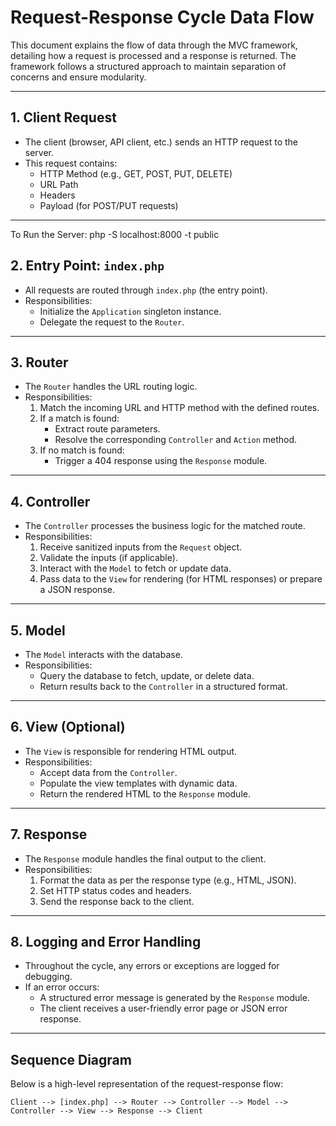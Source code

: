 # Request-Response Cycle Data Flow

This document explains the flow of data through the MVC framework, detailing how a request is processed and a response is returned. The framework follows a structured approach to maintain separation of concerns and ensure modularity.

---

## **1. Client Request**
- The client (browser, API client, etc.) sends an HTTP request to the server.
- This request contains:
  - HTTP Method (e.g., GET, POST, PUT, DELETE)
  - URL Path
  - Headers
  - Payload (for POST/PUT requests)

---

To Run the Server: php -S localhost:8000 -t public

## **2. Entry Point: `index.php`**
- All requests are routed through `index.php` (the entry point).
- Responsibilities:
  - Initialize the `Application` singleton instance.
  - Delegate the request to the `Router`.

---

## **3. Router**
- The `Router` handles the URL routing logic.
- Responsibilities:
  1. Match the incoming URL and HTTP method with the defined routes.
  2. If a match is found:
      - Extract route parameters.
      - Resolve the corresponding `Controller` and `Action` method.
  3. If no match is found:
      - Trigger a 404 response using the `Response` module.

---

## **4. Controller**
- The `Controller` processes the business logic for the matched route.
- Responsibilities:
  1. Receive sanitized inputs from the `Request` object.
  2. Validate the inputs (if applicable).
  3. Interact with the `Model` to fetch or update data.
  4. Pass data to the `View` for rendering (for HTML responses) or prepare a JSON response.

---

## **5. Model**
- The `Model` interacts with the database.
- Responsibilities:
  - Query the database to fetch, update, or delete data.
  - Return results back to the `Controller` in a structured format.

---

## **6. View (Optional)**
- The `View` is responsible for rendering HTML output.
- Responsibilities:
  - Accept data from the `Controller`.
  - Populate the view templates with dynamic data.
  - Return the rendered HTML to the `Response` module.

---

## **7. Response**
- The `Response` module handles the final output to the client.
- Responsibilities:
  1. Format the data as per the response type (e.g., HTML, JSON).
  2. Set HTTP status codes and headers.
  3. Send the response back to the client.

---

## **8. Logging and Error Handling**
- Throughout the cycle, any errors or exceptions are logged for debugging.
- If an error occurs:
  - A structured error message is generated by the `Response` module.
  - The client receives a user-friendly error page or JSON error response.

---

## **Sequence Diagram**
Below is a high-level representation of the request-response flow:

```plaintext
Client --> [index.php] --> Router --> Controller --> Model --> Controller --> View --> Response --> Client
